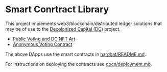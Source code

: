 # Smart Conrtract Library

This project implements web3/blockchain/distributed ledger solutions that may be of use to the [Decolonized Capital (DC)](https://decolonizedcapital.com/) project.

- [Public Voting and DC NFT Art](app/decap-vote/README.md)
- [Anonymous Voting Contract](app/zktree-vote/README.md)

The above DApps use the smart contracts in [hardhat/README.md](hardhat/README.md).

For instructions on deploying the contracts see [docs/deployment.md](docs/deployment.md).